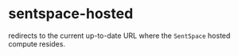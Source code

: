 # sentspace-hosted

redirects to the current up-to-date URL where the `SentSpace` hosted compute resides.
